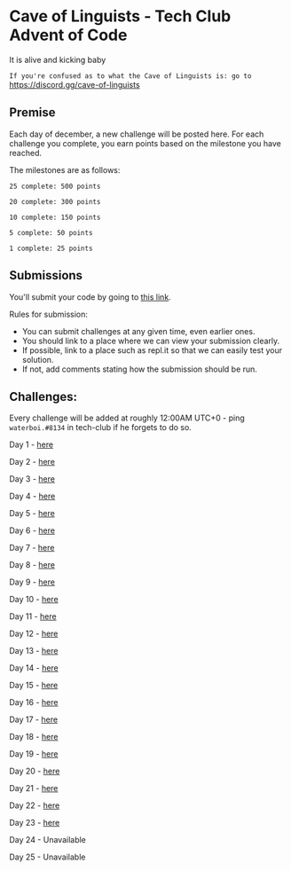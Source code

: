 # Cave of Linguists - Tech Club Advent of Code

It is alive and kicking baby

`If you're confused as to what the Cave of Linguists is: go to` https://discord.gg/cave-of-linguists

## Premise

Each day of december, a new challenge will be posted here. For each challenge you complete, you earn points based on the milestone you have reached.

The milestones are as follows:
```
25 complete: 500 points

20 complete: 300 points

10 complete: 150 points

5 complete: 50 points

1 complete: 25 points
```

## Submissions

You'll submit your code by going to [this link](https://docs.google.com/forms/d/1SsjQ2lDbAs_g1H49ZS44y6Tw1KuX3sM9f6GKW_YaNaI). 

Rules for submission:
- You can submit challenges at any given time, even earlier ones.
- You should link to a place where we can view your submission clearly.
- If possible, link to a place such as repl.it so that we can easily test your solution.
- If not, add comments stating how the submission should be run.



## Challenges:
Every challenge will be added at roughly 12:00AM UTC+0 - ping `waterboi.#8134` in tech-club if he forgets to do so.

Day 1 - [here](1.md)

Day 2 - [here](2.md)

Day 3 - [here](3.md)

Day 4 - [here](4.md)

Day 5 - [here](5.md)

Day 6 - [here](6.md)

Day 7 - [here](7.md)

Day 8 - [here](8.md)

Day 9 - [here](9.md)

Day 10 - [here](10.md)

Day 11 - [here](11.md)

Day 12 - [here](12.md)

Day 13 - [here](13.md)

Day 14 - [here](14.md)

Day 15 - [here](15.md)

Day 16 - [here](16.md)

Day 17 - [here](17.md)

Day 18 - [here](18.md)

Day 19 - [here](19.md)

Day 20 - [here](20.md)

Day 21 - [here](21.md)

Day 22 - [here](22.md)

Day 23 - [here](23.md)

Day 24 - Unavailable

Day 25 - Unavailable
